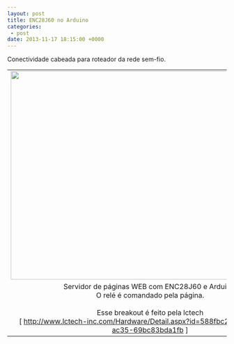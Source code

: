 ```yaml
---
layout: post
title: ENC28J60 no Arduino
categories:
 - post
date: 2013-11-17 18:15:00 +0000
---
```


Conectividade cabeada para roteador da rede sem-fio.  

  

<a name="more"></a>  
  

<table align="center" cellpadding="0" cellspacing="0" class="tr-caption-container" style="margin-left: auto; margin-right: auto; text-align: center;"><tbody>
<tr><td style="text-align: center;"><a href="http://2.bp.blogspot.com/-crXs6wT_TMo/UmxpLHCv1qI/AAAAAAAAm1g/5jfAxNBksrM/s1600/2013-10-26+22.10.18.jpg" imageanchor="1" style="margin-left: auto; margin-right: auto;"><img border="0" height="480" src="http://2.bp.blogspot.com/-crXs6wT_TMo/UmxpLHCv1qI/AAAAAAAAm1g/5jfAxNBksrM/s640/2013-10-26+22.10.18.jpg" width="640"/></a></td></tr>
<tr><td class="tr-caption" style="text-align: center;">Servidor de páginas WEB com ENC28J60 e Arduino.<br/>
O relé é comandado pela página.<br/>
<br/>
Esse breakout é feito pela lctech<br/>
[&nbsp;<a href="http://www.lctech-inc.com/Hardware/Detail.aspx?id=588fbc2e-ecc1-4013-ac35-69bc83bda1fb">http://www.lctech-inc.com/Hardware/Detail.aspx?id=588fbc2e-ecc1-4013-ac35-69bc83bda1fb</a>&nbsp;]</td></tr>
</tbody></table>

  